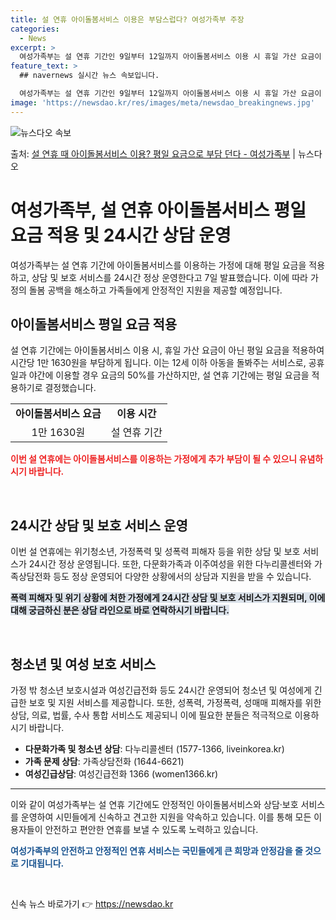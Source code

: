 ```yaml
---
title: 설 연휴 아이돌봄서비스 이용은 부담스럽다? 여성가족부 주장
categories:
  - News
excerpt: >
  여성가족부는 설 연휴 기간인 9일부터 12일까지 아이돌봄서비스 이용 시 휴일 가산 요금이 아닌 평일 요금을 …
feature_text: >
  ## navernews 실시간 뉴스 속보입니다.

  여성가족부는 설 연휴 기간인 9일부터 12일까지 아이돌봄서비스 이용 시 휴일 가산 요금이 아닌 평일 요금을 …
image: 'https://newsdao.kr/res/images/meta/newsdao_breakingnews.jpg'
---
```


![뉴스다오 속보](https://newsdao.kr/res/images/meta/newsdao_breakingnews.jpg)

<p>출처: <a href="https://newsdao.kr/3126" rel="dofollow">설 연휴 때 아이돌봄서비스 이용? 평일 요금으로 부담 던다 - 여성가족부</a> | 뉴스다오</p>

<h1>여성가족부, 설 연휴 아이돌봄서비스 평일 요금 적용 및 24시간 상담 운영</h1>
<p data-ke-size="size16">여성가족부는 설 연휴 기간에 아이돌봄서비스를 이용하는 가정에 대해 평일 요금을 적용하고, 상담 및 보호 서비스를 24시간 정상 운영한다고 7일 발표했습니다. 이에 따라 가정의 돌봄 공백을 해소하고 가족들에게 안정적인 지원을 제공할 예정입니다.</p>

<h2 data-ke-size="size26">아이돌봄서비스 평일 요금 적용</h2>
<p data-ke-size="size16">설 연휴 기간에는 아이돌봄서비스 이용 시, 휴일 가산 요금이 아닌 평일 요금을 적용하여 시간당 1만 1630원을 부담하게 됩니다. 이는 12세 이하 아동을 돌봐주는 서비스로, 공휴일과 야간에 이용할 경우 요금의 50%를 가산하지만, 설 연휴 기간에는 평일 요금을 적용하기로 결정했습니다.</p>
<table>
	<tr>
		<td style="text-align: center; height: 17px;"><b>아이돌봄서비스 요금</b></td>
		<td style="text-align: center; height: 17px;"><b>이용 시간</b></td>
	</tr>
	<tr>
		<td style="text-align: center; height: 17px;">1만 1630원</td>
		<td style="text-align: center; height: 17px;">설 연휴 기간</td>
	</tr>
</table>
<b><span style="color: #ee2323;">이번 설 연휴에는 아이돌봄서비스를 이용하는 가정에게 추가 부담이 될 수 있으니 유념하시기 바랍니다.</span></b>
<p data-ke-size="size16">&nbsp;</p>

<h2 data-ke-size="size26">24시간 상담 및 보호 서비스 운영</h2>
<p data-ke-size="size16">이번 설 연휴에는 위기청소년, 가정폭력 및 성폭력 피해자 등을 위한 상담 및 보호 서비스가 24시간 정상 운영됩니다. 또한, 다문화가족과 이주여성을 위한 다누리콜센터와 가족상담전화 등도 정상 운영되어 다양한 상황에서의 상담과 지원을 받을 수 있습니다.</p>
<p data-ke-size="size16"><b><span style="background-color: #21538527;">폭력 피해자 및 위기 상황에 처한 가정에게 24시간 상담 및 보호 서비스가 지원되며, 이에 대해 궁금하신 분은 상담 라인으로 바로 연락하시기 바랍니다.</span></b></p>
<p data-ke-size="size16">&nbsp;</p>

<h2 data-ke-size="size26">청소년 및 여성 보호 서비스</h2>
<p data-ke-size="size16">가정 밖 청소년 보호시설과 여성긴급전화 등도 24시간 운영되어 청소년 및 여성에게 긴급한 보호 및 지원 서비스를 제공합니다. 또한, 성폭력, 가정폭력, 성매매 피해자를 위한 상담, 의료, 법률, 수사 통합 서비스도 제공되니 이에 필요한 분들은 적극적으로 이용하시기 바랍니다.</p>
<ul>
	<li><b>다문화가족 및 청소년 상담</b>: 다누리콜센터 (1577-1366, liveinkorea.kr)</li>
	<li><b>가족 문제 상담</b>: 가족상담전화 (1644-6621)</li>
	<li><b>여성긴급상담</b>: 여성긴급전화 1366 (women1366.kr)</li>
</ul>
<hr>
<p data-ke-size="size16">이와 같이 여성가족부는 설 연휴 기간에도 안정적인 아이돌봄서비스와 상담·보호 서비스를 운영하여 시민들에게 신속하고 견고한 지원을 약속하고 있습니다. 이를 통해 모든 이용자들이 안전하고 편안한 연휴를 보낼 수 있도록 노력하고 있습니다.</p>
<p data-ke-size="size16"><b><span style="color: #1a5490;">여성가족부의 안전하고 안정적인 연휴 서비스는 국민들에게 큰 희망과 안정감을 줄 것으로 기대됩니다.</span></b></p>
<p data-ke-size="size16">&nbsp;</p>
<p data-ke-size="size16"></p> 

신속 뉴스 바로가기 👉 <a href="https://newsdao.kr" rel="dofollow">https://newsdao.kr</a>


